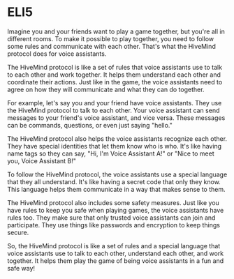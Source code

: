 # ELI5

Imagine you and your friends want to play a game together, but you're all in different rooms. To make it possible to play together, you need to follow some rules and communicate with each other. That's what the HiveMind protocol does for voice assistants.

The HiveMind protocol is like a set of rules that voice assistants use to talk to each other and work together. It helps them understand each other and coordinate their actions. Just like in the game, the voice assistants need to agree on how they will communicate and what they can do together.

For example, let's say you and your friend have voice assistants. They use the HiveMind protocol to talk to each other. Your voice assistant can send messages to your friend's voice assistant, and vice versa. These messages can be commands, questions, or even just saying "hello."

The HiveMind protocol also helps the voice assistants recognize each other. They have special identities that let them know who is who. It's like having name tags so they can say, "Hi, I'm Voice Assistant A!" or "Nice to meet you, Voice Assistant B!"

To follow the HiveMind protocol, the voice assistants use a special language that they all understand. It's like having a secret code that only they know. This language helps them communicate in a way that makes sense to them.

The HiveMind protocol also includes some safety measures. Just like you have rules to keep you safe when playing games, the voice assistants have rules too. They make sure that only trusted voice assistants can join and participate. They use things like passwords and encryption to keep things secure.

So, the HiveMind protocol is like a set of rules and a special language that voice assistants use to talk to each other, understand each other, and work together. It helps them play the game of being voice assistants in a fun and safe way!